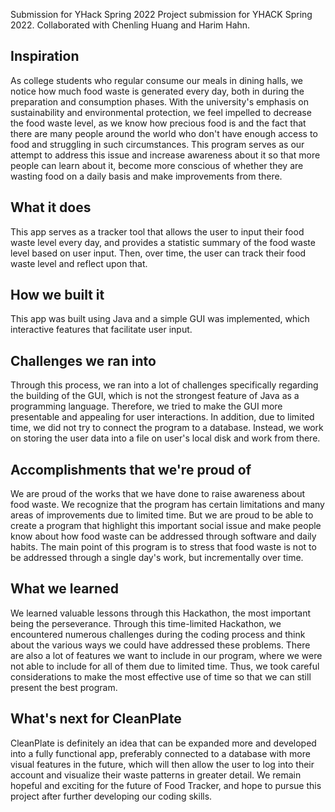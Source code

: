 Submission for YHack Spring 2022
Project submission for YHACK Spring 2022. Collaborated with Chenling Huang and Harim Hahn.

## Inspiration
As college students who regular consume our meals in dining halls, we notice how much food waste is generated every day, both in during the preparation and consumption phases. With the university's emphasis on sustainability and environmental protection, we feel impelled to decrease the food waste level, as we know how precious food is and the fact that there are many people around the world who don't have enough access to food and struggling in such circumstances. This program serves as our attempt to address this issue and increase awareness about it so that more people can learn about it, become more conscious of whether they are wasting food on a daily basis and make improvements from there.
## What it does
This app serves as a tracker tool that allows the user to input their food waste level every day, and provides a statistic summary of the food waste level based on user input. Then, over time, the user can track their food waste level and reflect upon that.
## How we built it
This app was built using Java and a simple GUI was implemented, which interactive features that facilitate user input.
## Challenges we ran into
Through this process, we ran into a lot of challenges specifically regarding the building of the GUI, which is not the strongest feature of Java as a programming language. Therefore, we tried to make the GUI more presentable and appealing for user interactions. In addition, due to limited time, we did not try to connect the program to a database. Instead, we work on storing the user data into a file on user's local disk and work from there.
## Accomplishments that we're proud of
We are proud of the works that we have done to raise awareness about food waste. We recognize that the program has certain limitations and many areas of improvements due to limited time. But we are proud to be able to create a program that highlight this important social issue and make people know about how food waste can be addressed through software and daily habits. The main point of this program is to stress that food waste is not to be addressed through a single day's work, but incrementally over time.
## What we learned
We learned valuable lessons through this Hackathon, the most important being the perseverance. Through this time-limited Hackathon, we encountered numerous challenges during the coding process and think about the various ways we could have addressed these problems. There are also a lot of features we want to include in our program, where we were not able to include for all of them due to limited time. Thus, we took careful considerations to make the most effective use of time so that we can still present the best program.
## What's next for CleanPlate
CleanPlate is definitely an idea that can be expanded more and developed into a fully functional app, preferably connected to a database with more visual features in the future, which will then allow the user to log into their account and visualize their waste patterns in greater detail. We remain hopeful and exciting for the future of Food Tracker, and hope to pursue this project after further developing our coding skills.

